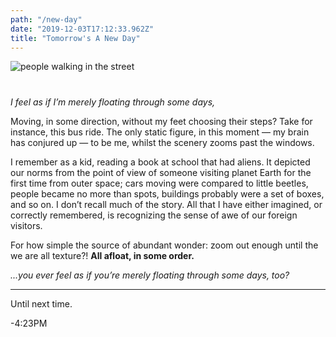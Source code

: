 ```yaml
---
path: "/new-day"
date: "2019-12-03T17:12:33.962Z"
title: "Tomorrow's A New Day"
---
```


<img src="/blog/spots.gif" alt="people walking in the street" style="margin: 0px 0 40px; display: block; max-width: 100%;" />

_I feel as if I’m merely floating through some days,_

Moving, in some direction, without my feet choosing their steps? Take for instance, this bus ride. The only static figure, in this moment — my brain has conjured up — to be me, whilst the scenery zooms past the windows.  


I remember as a kid, reading a book at school that had aliens. It depicted our norms from the point of view of someone visiting planet Earth for the first time from outer space; cars moving were compared to little beetles, people became no more than spots, buildings probably were a set of boxes, and so on. I don’t recall much of the story. All that I have either imagined, or correctly remembered, is recognizing the sense of awe of our foreign visitors.  


For how simple the source of abundant wonder: zoom out enough until the we are all texture?! **All afloat, in some order.**  


_...you ever feel as if you’re merely floating through some days, too?_  





<hr>  


Until next time.  

-4:23PM